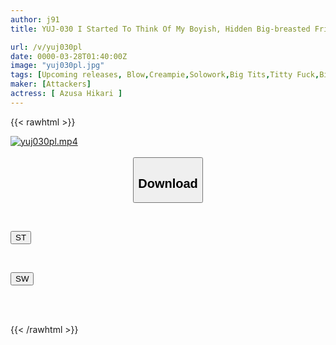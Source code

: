 ```yaml
---
author: j91
title: YUJ-030 I Started To Think Of My Boyish, Hidden Big-breasted Friend As A Member Of The Opposite Sex. Hikari Azusa

url: /v/yuj030pl
date: 0000-03-28T01:40:00Z
image: "yuj030pl.jpg"
tags: [Upcoming releases, Blow,Creampie,Solowork,Big Tits,Titty Fuck,Bitch	]
maker: [Attackers]
actress: [ Azusa Hikari ]
---
```



{{< rawhtml >}}

<div class="video" data-videoid="pending_link.html">
    <a href="javascript:;">
        <img src="/v/yuj030pl/yuj030pl.jpg" width="WIDTH" height="HEIGHT" alt="yuj030pl.mp4" loading="lazy">
    </a>
</div>

<script type="text/javascript" src="https://j91.asia/asset/on-demand-pend.js"></script>

<br>
  <link rel="stylesheet" href="https://j91.asia/asset/bs5.css">
  
  <center>
  <button class="btn btn-primary" type="button" data-bs-toggle="collapse" data-bs-target=".multi-collapse" aria-expanded="false" aria-controls="multiCollapseExample1 multiCollapseExample2"><h2>Download</h2></button></center>
</p>
<div class="row">
  <div class="col">
    <div class="collapse multi-collapse" id="multiCollapseExample1">
      <div class="card card-body">
	      	      <br>
<div class="buttons">  
<p><a href="https://j91.asia/pending_link.html" target="_blank"><button class="btn-hover color-3"><i class="fa fa-download"></i> ST</button></a></p></div>
    </div>
  </div>
</div>
  <div class="col">
    <div class="collapse multi-collapse" id="multiCollapseExample2">
      <div class="card card-body">
	      <br>
<div class="buttons">
<p><a href="https://j91.asia/pending_link.html" target="_blank"><button class="btn-hover color-2"><i class="fa fa-download"></i> SW</button></a></p></div>
<br><br>
      </div>
    </div>
  </div>
</div>

{{< /rawhtml >}}
